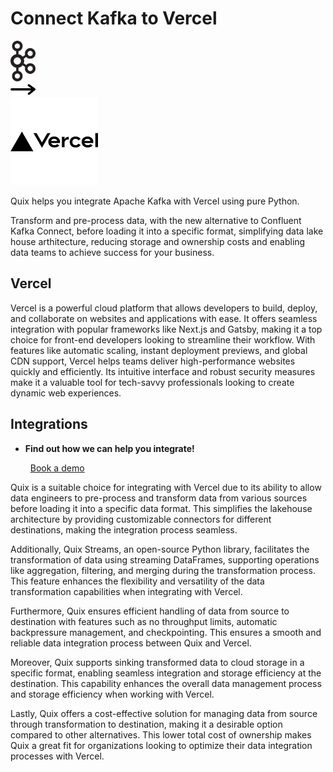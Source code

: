 # Connect Kafka to Vercel

<div class="connect-images cards blog-grid-card" markdown>
<div>
<img src="../images/kafka_logo.png" width="40px" />
</div>
<div>
<img src="../images/arrow.svg" width="40px" />
</div>
<div>
<img src="./images/vercel_1.jpg" />
</div>
</div>

Quix helps you integrate Apache Kafka with Vercel using pure Python.

Transform and pre-process data, with the new alternative to Confluent Kafka Connect, before loading it into a specific format, simplifying data lake house arthitecture, reducing storage and ownership costs and enabling data teams to achieve success for your business.

## Vercel

Vercel is a powerful cloud platform that allows developers to build, deploy, and collaborate on websites and applications with ease. It offers seamless integration with popular frameworks like Next.js and Gatsby, making it a top choice for front-end developers looking to streamline their workflow. With features like automatic scaling, instant deployment previews, and global CDN support, Vercel helps teams deliver high-performance websites quickly and efficiently. Its intuitive interface and robust security measures make it a valuable tool for tech-savvy professionals looking to create dynamic web experiences.

## Integrations

<div class="grid cards" markdown>

- __Find out how we can help you integrate!__

    <a class="md-button md-button--primary" href="https://share.hsforms.com/1iW0TmZzKQMChk0lxd_tGiw4yjw2?__hstc=175542013.2303933fbd746c0ac86d9ccbe9bc9100.1728383268831.1729603416735.1729620918855.31&__hssc=175542013.1.1729620918855&__hsfp=2132701734" target="_blank" style="margin:.5rem;">Book a demo</a>

</div>


Quix is a suitable choice for integrating with Vercel due to its ability to allow data engineers to pre-process and transform data from various sources before loading it into a specific data format. This simplifies the lakehouse architecture by providing customizable connectors for different destinations, making the integration process seamless.

Additionally, Quix Streams, an open-source Python library, facilitates the transformation of data using streaming DataFrames, supporting operations like aggregation, filtering, and merging during the transformation process. This feature enhances the flexibility and versatility of the data transformation capabilities when integrating with Vercel.

Furthermore, Quix ensures efficient handling of data from source to destination with features such as no throughput limits, automatic backpressure management, and checkpointing. This ensures a smooth and reliable data integration process between Quix and Vercel.

Moreover, Quix supports sinking transformed data to cloud storage in a specific format, enabling seamless integration and storage efficiency at the destination. This capability enhances the overall data management process and storage efficiency when working with Vercel.

Lastly, Quix offers a cost-effective solution for managing data from source through transformation to destination, making it a desirable option compared to other alternatives. This lower total cost of ownership makes Quix a great fit for organizations looking to optimize their data integration processes with Vercel.

